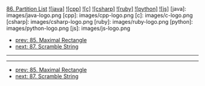 [86. Partition List](https://leetcode.com/problems/partition-list/)
[![java]](https://github.com/leetcode-study-group/leetcode-java-solutions/blob/master/086-partition-list.md)
[![cpp]](https://github.com/leetcode-study-group/leetcode-cpp-solutions/blob/master/086-partition-list.md)
[![c]](https://github.com/leetcode-study-group/leetcode-c-solutions/blob/master/086-partition-list.md)
[![csharp]](https://github.com/leetcode-study-group/leetcode-csharp-solutions/blob/master/086-partition-list.md)
[![ruby]](https://github.com/leetcode-study-group/leetcode-ruby-solutions/blob/master/086-partition-list.md)
[![python]](https://github.com/leetcode-study-group/leetcode-python-solutions/blob/master/086-partition-list.md)
[![js]](https://github.com/leetcode-study-group/leetcode-js-solutions/blob/master/086-partition-list.md)
[java]: images/java-logo.png
[cpp]: images/cpp-logo.png
[c]: images/c-logo.png
[csharp]: images/csharp-logo.png
[ruby]: images/ruby-logo.png
[python]: images/python-logo.png
[js]: images/js-logo.png

- [prev: 85. Maximal Rectangle](085-maximal-rectangle.md)
- [next: 87. Scramble String](087-scramble-string.md)

---


---

- [prev: 85. Maximal Rectangle](085-maximal-rectangle.md)
- [next: 87. Scramble String](087-scramble-string.md)
